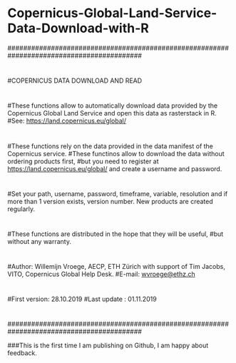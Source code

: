 # Copernicus-Global-Land-Service-Data-Download-with-R

##########################################################################################
#
#COPERNICUS DATA DOWNLOAD AND READ
#
#These functions allow to automatically download data provided by the Copernicus Global Land Service and open this data as rasterstack in R.
#See: https://land.copernicus.eu/global/
#
#These functions rely on the data provided in the data manifest of the Copernicus service.
#These functinos allow to download the data without ordering products first,
#but you need to register at https://land.copernicus.eu/global/ and create a username and password. 
#
#Set your path, username, password, timeframe, variable, resolution and if more than 1 version exists, version number. New products are created regularly.
#
#These functions are distributed in the hope that they will be useful,
#but without any warranty.
#
#Author: Willemijn Vroege, AECP, ETH Zürich with support of Tim Jacobs, VITO, Copernicus Global Help Desk.
#E-mail: wvroege@ethz.ch
#
#
#First version: 28.10.2019
#Last update  : 01.11.2019
#
##########################################################################################


###This is the first time I am publishing on Github, I am happy about feedback.
